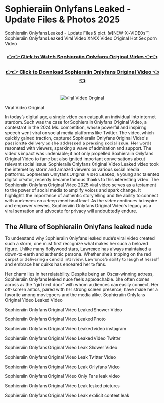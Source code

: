 # Sophieraiin Onlyfans Leaked - Update Files & Photos 2025

Sophieraiin Onlyfans Leaked - Update Files & pict. !#[NEW-X~VIDEOs™] Sophieraiin Onlyfans Leaked Viral Video XNXX Video Original Hot Sex porn Video
<br>
<div align="center">
<h3><a href="https://links2leaks.com?utm_source=sophieraiin&utm_medium=gitlong" rel="nofollow">👉👉 Click to Watch Sophieraiin Onlyfans Original Video 👈👈</a></h3>
<h3><a href="https://links2leaks.com?utm_source=sophieraiin&utm_medium=gitlong" rel="nofollow">👉👉 Click to Download Sophieraiin Onlyfans Original Video 👈👈</a></h3>
<br>
<a href="https://links2leaks.com?utm_source=sophieraiin&utm_medium=gitlong" rel="nofollow"><img src="https://i.ibb.co/Gkj2r4b/banner.png" alt="Viral Video Original" style="max-width: 100%; display: inline-block;" data-target="animated-image.originalImage"></a>
</div>

Viral Video Original

In today's digital age, a single video can catapult an individual into internet stardom. Such was the case for Sophieraiin Onlyfans Original Video, a contestant in the 2024 Ms. competition, whose powerful and inspiring speech went viral on social media platforms like Twitter.
The video, which quickly gained traction, captured Sophieraiin Onlyfans Original Video's passionate delivery as she addressed a pressing social issue. Her words resonated with viewers, sparking a wave of admiration and support. The video's impact was undeniable; it not only propelled Sophieraiin Onlyfans Original Video to fame but also ignited important conversations about relevant social issue.
Sophieraiin Onlyfans Original Video Leaked video took the internet by storm and amazed viewers on various social media platforms. Sophieraiin Onlyfans Original Video Leaked, a young and talented digital creator, recently became famous thanks to this interesting video.
The Sophieraiin Onlyfans Original Video 2025 viral video serves as a testament to the power of social media to amplify voices and spark change. It highlights the importance of authentic storytelling and the ability to connect with audiences on a deep emotional level. As the video continues to inspire and empower viewers, Sophieraiin Onlyfans Original Video's legacy as a viral sensation and advocate for privacy will undoubtedly endure.

<h2>The Allure of Sophieraiin Onlyfans leaked nude</h2>


To understand why Sophieraiin Onlyfans leaked nude’s viral video created such a storm, one must first recognize what makes her such a beloved figure. Unlike many Hollywood stars, Lawrence has always maintained a down-to-earth and authentic persona. Whether she’s tripping on the red carpet or delivering a candid interview, Lawrence’s ability to laugh at herself and embrace her quirks has endeared her to fans.

Her charm lies in her relatability. Despite being an Oscar-winning actress, Sophieraiin Onlyfans leaked nude feels approachable. She often comes across as the "girl next door" with whom audiences can easily connect. Her off-screen antics, paired with her strong screen presence, have made her a favorite among moviegoers and the media alike.
Sophieraiin Onlyfans Original Video Leaked Video

Sophieraiin Onlyfans Original Video Leaked Shower Video

Sophieraiin Onlyfans Original Video Leaked Photo

Sophieraiin Onlyfans Original Video Leaked video instagram

Sophieraiin Onlyfans Original Video Leaked Video Twitter

Sophieraiin Onlyfans Original Video Leak Shower Video

Sophieraiin Onlyfans Original Video Leak Twitter Video

Sophieraiin Onlyfans Original Video Leak Onlyfans Video

Sophieraiin Onlyfans Original Video Only Fans leak video

Sophieraiin Onlyfans Original Video Leak leaked pictures

Sophieraiin Onlyfans Original Video Leak explicit content leak